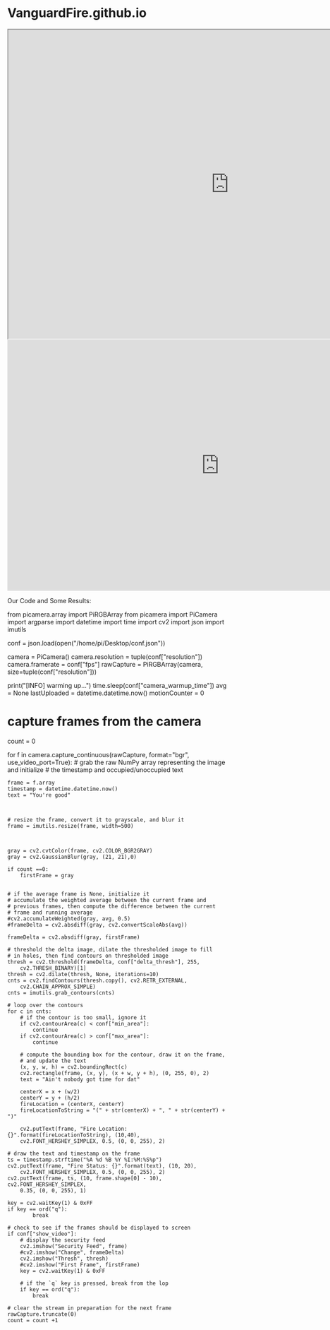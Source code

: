 # VanguardFire.github.io



<iframe src="https://drive.google.com/file/d/1y6lS_Jfq6A3C09uoXLYb2u_boHbMYpje/preview" width="1000" height="700"></iframe>

<iframe src="https://docs.google.com/presentation/d/e/2PACX-1vRvvz6JIVjFyv-IuHR6Xv3hYkoH6HtR1ViAjw_LoqJzr33nBfokJ3LRL47SqkbgreVing1hrMc1826y/embed?start=false&loop=true&delayms=5000" frameborder="0" width="960" height="569" allowfullscreen="true" mozallowfullscreen="true" webkitallowfullscreen="true"></iframe>



Our Code and Some Results:


from picamera.array import PiRGBArray
from picamera import PiCamera
import argparse
import datetime
import time
import cv2
import json
import imutils


conf = json.load(open("/home/pi/Desktop/conf.json"))





camera = PiCamera()
camera.resolution = tuple(conf["resolution"])
camera.framerate = conf["fps"]
rawCapture = PiRGBArray(camera, size=tuple(conf["resolution"]))





print("[INFO] warming up...")
time.sleep(conf["camera_warmup_time"])
avg = None
lastUploaded = datetime.datetime.now()
motionCounter = 0





# capture frames from the camera
count = 0

for f in camera.capture_continuous(rawCapture, format="bgr", use_video_port=True):
    # grab the raw NumPy array representing the image and initialize
    # the timestamp and occupied/unoccupied text
    
    
    
    frame = f.array
    timestamp = datetime.datetime.now()
    text = "You're good"
    
    
 
    # resize the frame, convert it to grayscale, and blur it
    frame = imutils.resize(frame, width=500)
  
        
        
    gray = cv2.cvtColor(frame, cv2.COLOR_BGR2GRAY)
    gray = cv2.GaussianBlur(gray, (21, 21),0)
    
    if count ==0:
        firstFrame = gray
 

    # if the average frame is None, initialize it
    # accumulate the weighted average between the current frame and
    # previous frames, then compute the difference between the current
    # frame and running average
    #cv2.accumulateWeighted(gray, avg, 0.5)
    #frameDelta = cv2.absdiff(gray, cv2.convertScaleAbs(avg))
    
    frameDelta = cv2.absdiff(gray, firstFrame)
    
    # threshold the delta image, dilate the thresholded image to fill
    # in holes, then find contours on thresholded image
    thresh = cv2.threshold(frameDelta, conf["delta_thresh"], 255,
        cv2.THRESH_BINARY)[1]
    thresh = cv2.dilate(thresh, None, iterations=10)
    cnts = cv2.findContours(thresh.copy(), cv2.RETR_EXTERNAL,
        cv2.CHAIN_APPROX_SIMPLE)
    cnts = imutils.grab_contours(cnts)
 
    # loop over the contours
    for c in cnts:
        # if the contour is too small, ignore it
        if cv2.contourArea(c) < conf["min_area"]:
            continue
        if cv2.contourArea(c) > conf["max_area"]:
            continue
 
        # compute the bounding box for the contour, draw it on the frame,
        # and update the text
        (x, y, w, h) = cv2.boundingRect(c)
        cv2.rectangle(frame, (x, y), (x + w, y + h), (0, 255, 0), 2)
        text = "Ain't nobody got time for dat"
        
        centerX = x + (w/2)
        centerY = y + (h/2)
        fireLocation = (centerX, centerY)
        fireLocationToString = "(" + str(centerX) + ", " + str(centerY) + ")"
        
        cv2.putText(frame, "Fire Location: {}".format(fireLocationToString), (10,40),
        cv2.FONT_HERSHEY_SIMPLEX, 0.5, (0, 0, 255), 2)
 
    # draw the text and timestamp on the frame
    ts = timestamp.strftime("%A %d %B %Y %I:%M:%S%p")
    cv2.putText(frame, "Fire Status: {}".format(text), (10, 20),
        cv2.FONT_HERSHEY_SIMPLEX, 0.5, (0, 0, 255), 2)
    cv2.putText(frame, ts, (10, frame.shape[0] - 10), cv2.FONT_HERSHEY_SIMPLEX,
        0.35, (0, 0, 255), 1)
    
    key = cv2.waitKey(1) & 0xFF
    if key == ord("q"):
            break
    
    # check to see if the frames should be displayed to screen
    if conf["show_video"]:
        # display the security feed
        cv2.imshow("Security Feed", frame)
        #cv2.imshow("Change", frameDelta)
        cv2.imshow("Thresh", thresh)
        #cv2.imshow("First Frame", firstFrame)
        key = cv2.waitKey(1) & 0xFF
 
        # if the `q` key is pressed, break from the lop
        if key == ord("q"):
            break
 
    # clear the stream in preparation for the next frame
    rawCapture.truncate(0)
    count = count +1
